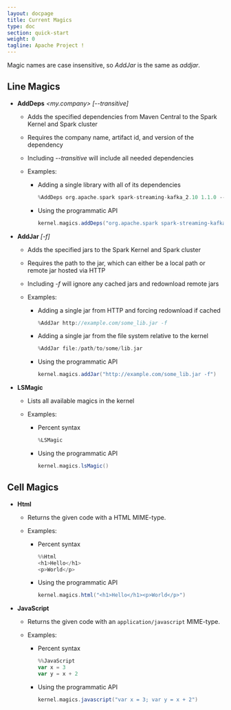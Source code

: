 ```yaml
---
layout: docpage
title: Current Magics
type: doc
section: quick-start
weight: 0
tagline: Apache Project !
---
```


Magic names are case insensitive, so _AddJar_ is the same as _addjar_.

## Line Magics

* **AddDeps** _<my.company> <artifact-id> <version> [--transitive]_

    * Adds the specified dependencies from Maven Central to the Spark Kernel
      and Spark cluster

    * Requires the company name, artifact id, and version of the dependency

    * Including _--transitive_ will include all needed dependencies

    * Examples:
        * Adding a single library with all of its dependencies
            ```scala           
            %AddDeps org.apache.spark spark-streaming-kafka_2.10 1.1.0 --transitive
            ```

        * Using the programmatic API
            ```scala           
            kernel.magics.addDeps("org.apache.spark spark-streaming-kafka_2.10 1.1.0 --transitive")
            ```
* **AddJar** _<jar-path> [-f]_

    * Adds the specified jars to the Spark Kernel and Spark cluster

    * Requires the path to the jar, which can either be a local path or remote
      jar hosted via HTTP

    * Including _-f_ will ignore any cached jars and redownload remote
      jars

    * Examples:

        * Adding a single jar from HTTP and forcing redownload if cached
            ```scala 
            %AddJar http://example.com/some_lib.jar -f
            ```

        * Adding a single jar from the file system relative to the kernel
            ```scala 
            %AddJar file:/path/to/some/lib.jar
            ```

        * Using the programmatic API
            ```scala            
            kernel.magics.addJar("http://example.com/some_lib.jar -f")
            ```

* **LSMagic**

    * Lists all available magics in the kernel

    * Examples:

        * Percent syntax
            ```scala 
            %LSMagic
            ```

        * Using the programmatic API
            ```scala 
            kernel.magics.lsMagic()
            ```

## Cell Magics

* **Html** _<html-code>_

    * Returns the given code with a HTML MIME-type.

    * Examples:

        * Percent syntax
            ```scala 
            %%Html
            <h1>Hello</h1>
            <p>World</p>
            ```

        * Using the programmatic API
            ```scala 
            kernel.magics.html("<h1>Hello</h1><p>World</p>")
            ```

* **JavaScript** _<javascript-code>_

    * Returns the given code with an `application/javascript` MIME-type.

    * Examples:

        * Percent syntax
            ```scala 
            %%JavaScript
            var x = 3
            var y = x + 2
            ```

        * Using the programmatic API
            ```scala 
            kernel.magics.javascript("var x = 3; var y = x + 2")
            ```
